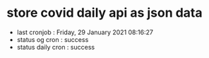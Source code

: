# store covid daily api as json data

- last cronjob : Friday, 29 January 2021 08:16:27
- status og cron : success
- status daily cron : success
      
      